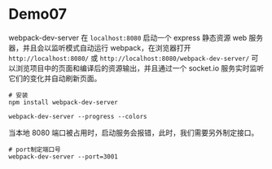 # Demo07

webpack-dev-server 在 `localhost:8080` 启动一个 express 静态资源 web 服务器，并且会以监听模式自动运行 webpack，在浏览器打开 `http://localhost:8080/` 或 `http://localhost:8080/webpack-dev-server/` 可以浏览项目中的页面和编译后的资源输出，并且通过一个 socket.io 服务实时监听它们的变化并自动刷新页面。

```
# 安装
npm install webpack-dev-server
```

```
webpack-dev-server --progress --colors
```

当本地 8080 端口被占用时，启动服务会报错，此时，我们需要另外制定接口。

```
# port制定端口号
webpack-dev-server --port=3001
```